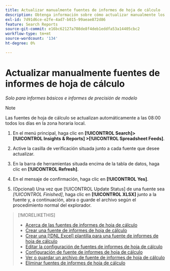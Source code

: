 ```yaml
---
title: Actualizar manualmente fuentes de informes de hoja de cálculo
description: Obtenga información sobre cómo actualizar manualmente los datos en las fuentes de hojas de cálculo.
exl-id: 7d91d6ce-e2fe-4ad7-b015-99aeae872d86
feature: Search Reports
source-git-commit: e16bc62127a708de8f4deb1eddfa53a14405cbc2
workflow-type: tm+mt
source-wordcount: '134'
ht-degree: 0%

---
```


# Actualizar manualmente fuentes de informes de hoja de cálculo

*Solo para informes básicos e informes de precisión de modelo*

>[!NOTE]
>
>Las fuentes de hoja de cálculo se actualizan automáticamente a las 08:00 todos los días en la zona horaria local.

1. En el menú principal, haga clic en **[!UICONTROL Search]> [!UICONTROL Insights & Reports] >[!UICONTROL Spreadsheet Feeds]**.

1. Active la casilla de verificación situada junto a cada fuente que desee actualizar.

1. En la barra de herramientas situada encima de la tabla de datos, haga clic en **[!UICONTROL Refresh]**.

1. En el mensaje de confirmación, haga clic en **[!UICONTROL Yes]**.

1. (Opcional) Una vez que [!UICONTROL Update Status] de una fuente sea *[!UICONTROL Finished]*, haga clic en **[!UICONTROL XLSX]** junto a la fuente y, a continuación, abra o guarde el archivo según el procedimiento normal del explorador.

>[!MORELIKETHIS]
>
>* [Acerca de las fuentes de informes de hoja de cálculo](spreadsheet-feed-about.md)
>* [Crear una fuente de informes de hoja de cálculo](spreadsheet-feed-create.md)
>* [Crear una [!DNL Excel] plantilla para una fuente de informes de hoja de cálculo](spreadsheet-feed-create-excel-template.md)
>* [Editar la configuración de fuentes de informes de hoja de cálculo](spreadsheet-feed-edit.md)
>* [Configuración de fuente de informes de hoja de cálculo](spreadsheet-feed-settings.md)
>* [Ver o guardar un archivo de fuente de informes de hoja de cálculo](spreadsheet-feed-view-or-save.md)
>* [Eliminar fuentes de informes de hoja de cálculo](spreadsheet-feed-delete.md)
